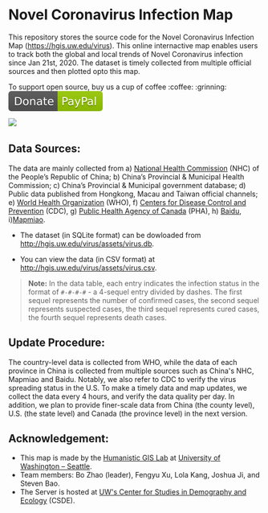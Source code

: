 #  Novel Coronavirus Infection Map

This repository stores the source code for the Novel Coronavirus Infection Map (https://hgis.uw.edu/virus). This online internactive map enables users to track both the global and local trends of Novel Coronavirus infection since Jan 21st, 2020. The dataset is timely collected from multiple official sources and then plotted opto this map.

<p>To support open source, buy us a cup of coffee :coffee: :grinning: <a href="https://paypal.me/jakobzhao"><img src="img/Donate-PayPal-green.svg" align="center" /></a> </p>

![](img/interface1.png)

## Data Sources:
The data are mainly collected from a) [National Health Commission](http://en.nhc.gov.cn/) (NHC) of the People’s Republic of China; b) China’s Provincial & Municipal Health Commission; c) China’s Provincial & Municipal government database; d) Public data published from Hongkong, Macau and Taiwan official channels; e) [World Health Organization](https://www.who.int/emergencies/diseases/novel-coronavirus-2019/situation-reports/) (WHO), f) [Centers for Disease Control and Prevention](https://www.cdc.gov/coronavirus/) (CDC), g) [Public Health Agency of Canada](https://www.canada.ca/en/public-health.html) (PHA), h) [Baidu](https://voice.baidu.com/act/newpneumonia/newpneumonia), i)[Mapmiao](https://mapmiao.com/ncov/).

- The dataset (in SQLite format) can be dowloaded from http://hgis.uw.edu/virus/assets/virus.db.

- You can view the data (in CSV format) at http://hgis.uw.edu/virus/assets/virus.csv.

> **Note:** In the data table, each entry indicates the infection status in the format of `#-#-#-#` - a 4-sequel entry divided by dashes. The first sequel represents the number of confirmed cases, the second sequel represents suspected cases, the third sequel represents cured cases, the fourth sequel represents death cases.

## 	Update Procedure:

The country-level data is collected from WHO, while the data of each province in China is collected from multiple sources such as China's NHC, Mapmiao and Baidu. Notably, we also refer to CDC to verify the virus spreading status in the U.S. To make a timely data and map updates, we collect the data every 4 hours, and verify the data quality per day. In addition, we plan to provide finer-scale data from China (the county level), U.S. (the state level) and Canada (the province level) in the next version.

## Acknowledgement:

-  This map is made by the [Humanistic GIS Lab](https://hgis.uw.edu) at [University of Washington – Seattle](https://www.uw.edu).
- Team members: Bo Zhao (leader), Fengyu Xu, Lola Kang, Joshua Ji, and Steven Bao.
- The Server is hosted at [UW's Center for Studies in Demography and Ecology](https://csde.washington.edu/) (CSDE).
